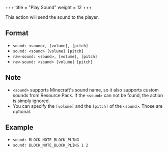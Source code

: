 +++
title = "Play Sound"
weight = 12
+++

This action will send the sound to the player.

## Format

* `sound: <sound>, [volume], [pitch]`
* `sound: <sound> [volume] [pitch]`
* `raw-sound: <sound>, [volume], [pitch]`
* `raw-sound: <sound> [volume] [pitch]`

## Note

* `<sound>` supports Minecraft's sound name, so it also supports custom sounds from Resource Pack. If the `<sound>` can not be found, the action is simply ignored.
* You can specify the `[volume]` and the `[pitch]` of the `<sound>`. Those are optional.

## Example

* `sound: BLOCK_NOTE_BLOCK_PLING`
* `sound: BLOCK_NOTE_BLOCK_PLING 1 2`
